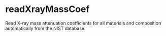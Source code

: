 readXrayMassCoef
================

Read X-ray mass attenuation coefficients for all materials and composition automatically from the NIST database.
